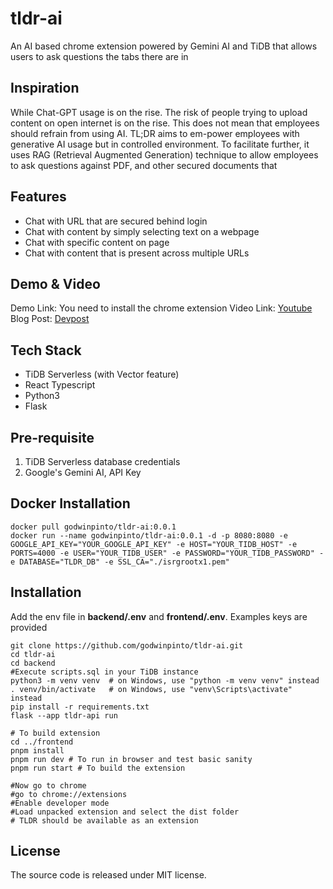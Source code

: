 # tldr-ai
An AI based chrome extension powered by Gemini AI and TiDB that allows users to ask questions the tabs there are in 

## Inspiration
While Chat-GPT usage is on the rise. The risk of people trying to upload content on open internet is on the rise. This does not mean that employees should refrain from using AI. TL;DR aims to em-power employees with generative AI usage but in controlled environment. To facilitate further, it uses RAG (Retrieval Augmented Generation) technique to allow employees to ask questions against PDF, and other secured documents that 


## Features
- Chat with URL that are secured behind login
- Chat with content by simply selecting text on a webpage
- Chat with specific content on page
- Chat with content that is present across multiple URLs

## Demo & Video
Demo Link: You need to install the chrome extension
Video Link: [Youtube](https://youtu.be/vv7Rh1vhAS4)
Blog Post: [Devpost](https://devpost.com/software/tldr-ai)

## Tech Stack
- TiDB Serverless (with Vector feature)
- React Typescript
- Python3
- Flask

## Pre-requisite
1. TiDB Serverless database credentials
2. Google's Gemini AI, API Key


## Docker Installation

```shell
docker pull godwinpinto/tldr-ai:0.0.1
docker run --name godwinpinto/tldr-ai:0.0.1 -d -p 8080:8080 -e GOOGLE_API_KEY="YOUR_GOOGLE_API_KEY" -e HOST="YOUR_TIDB_HOST" -e PORTS=4000 -e USER="YOUR_TIDB_USER" -e PASSWORD="YOUR_TIDB_PASSWORD" -e DATABASE="TLDR_DB" -e SSL_CA="./isrgrootx1.pem" 
```

## Installation
Add the env file in **backend/.env** and **frontend/.env**. Examples keys are provided

```shell
git clone https://github.com/godwinpinto/tldr-ai.git
cd tldr-ai
cd backend
#Execute scripts.sql in your TiDB instance
python3 -m venv venv  # on Windows, use "python -m venv venv" instead
. venv/bin/activate   # on Windows, use "venv\Scripts\activate" instead
pip install -r requirements.txt
flask --app tldr-api run

# To build extension
cd ../frontend
pnpm install 
pnpm run dev # To run in browser and test basic sanity
pnpm run start # To build the extension

#Now go to chrome
#go to chrome://extensions
#Enable developer mode
#Load unpacked extension and select the dist folder
# TLDR should be available as an extension
```

## License
The source code is released under MIT license.
